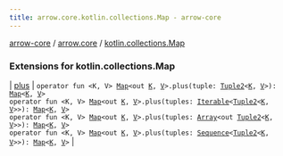 ```yaml
---
title: arrow.core.kotlin.collections.Map - arrow-core
---
```


[arrow-core](../../index.html) / [arrow.core](../index.html) / [kotlin.collections.Map](./index.html)

### Extensions for kotlin.collections.Map

| [plus](plus.html) | `operator fun <K, V> `[`Map`](https://kotlinlang.org/api/latest/jvm/stdlib/kotlin.collections/-map/index.html)`<out `[`K`](plus.html#K)`, `[`V`](plus.html#V)`>.plus(tuple: `[`Tuple2`](../-tuple2/index.html)`<`[`K`](plus.html#K)`, `[`V`](plus.html#V)`>): `[`Map`](https://kotlinlang.org/api/latest/jvm/stdlib/kotlin.collections/-map/index.html)`<`[`K`](plus.html#K)`, `[`V`](plus.html#V)`>`<br>`operator fun <K, V> `[`Map`](https://kotlinlang.org/api/latest/jvm/stdlib/kotlin.collections/-map/index.html)`<out `[`K`](plus.html#K)`, `[`V`](plus.html#V)`>.plus(tuples: `[`Iterable`](https://kotlinlang.org/api/latest/jvm/stdlib/kotlin.collections/-iterable/index.html)`<`[`Tuple2`](../-tuple2/index.html)`<`[`K`](plus.html#K)`, `[`V`](plus.html#V)`>>): `[`Map`](https://kotlinlang.org/api/latest/jvm/stdlib/kotlin.collections/-map/index.html)`<`[`K`](plus.html#K)`, `[`V`](plus.html#V)`>`<br>`operator fun <K, V> `[`Map`](https://kotlinlang.org/api/latest/jvm/stdlib/kotlin.collections/-map/index.html)`<out `[`K`](plus.html#K)`, `[`V`](plus.html#V)`>.plus(tuples: `[`Array`](https://kotlinlang.org/api/latest/jvm/stdlib/kotlin/-array/index.html)`<out `[`Tuple2`](../-tuple2/index.html)`<`[`K`](plus.html#K)`, `[`V`](plus.html#V)`>>): `[`Map`](https://kotlinlang.org/api/latest/jvm/stdlib/kotlin.collections/-map/index.html)`<`[`K`](plus.html#K)`, `[`V`](plus.html#V)`>`<br>`operator fun <K, V> `[`Map`](https://kotlinlang.org/api/latest/jvm/stdlib/kotlin.collections/-map/index.html)`<out `[`K`](plus.html#K)`, `[`V`](plus.html#V)`>.plus(tuples: `[`Sequence`](https://kotlinlang.org/api/latest/jvm/stdlib/kotlin.sequences/-sequence/index.html)`<`[`Tuple2`](../-tuple2/index.html)`<`[`K`](plus.html#K)`, `[`V`](plus.html#V)`>>): `[`Map`](https://kotlinlang.org/api/latest/jvm/stdlib/kotlin.collections/-map/index.html)`<`[`K`](plus.html#K)`, `[`V`](plus.html#V)`>` |

